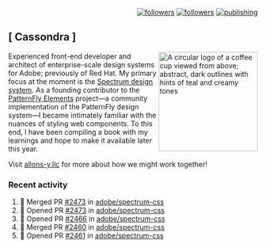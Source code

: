 <p align="right"><a rel="me" href="https://front-end.social/@castastrophe">
    <img alt="followers" title="Follow me on Mastodon" src="https://img.shields.io/mastodon/follow/109297102751309835?domain=https%3A%2F%2Ffront-end.social&label=Follow&logo=mastodon&logoColor=white&style=for-the-badge&labelColor=008080&color=006969"/></a>
  <a href="https://codepen.io/castastrophe/">
    <img alt="followers" title="Follow me on CodePen" src="https://img.shields.io/badge/16-1?color=640464&labelColor=7c007c&style=for-the-badge&logo=codepen&label=Follow"/></a>
<a href="https://castastrophe.medium.com/">
    <img alt="publishing" title="View articles on Medium" src="https://img.shields.io/badge/107-1?color=666&labelColor=444&label=subscribe&logo=medium&logoColor=white&style=for-the-badge"/></a>
</p>

## [&nbsp;Cassondra&nbsp;]

<img align="right" src="https://github-production-user-asset-6210df.s3.amazonaws.com/1840295/253016758-ba468774-1cd3-42c2-8f43-947b5eeb5edf.png" height="200" alt="A circular logo of a coffee cup viewed from above; abstract, dark outlines with hints of teal and creamy tones">

Experienced front-end developer and architect of enterprise-scale design systems for Adobe; previously of Red Hat. My primary focus at the moment is the [Spectrum design system](https://github.com/adobe/spectrum-css). As a founding contributor to the [PatternFly&nbsp;Elements](https://github.com/patternfly/patternfly-elements) project&mdash;a community implementation of the PatternFly design system&mdash;I became intimately familiar with the nuances of styling web components. To this end, I have been compiling a book with my learnings and hope to make it available later this year.

Visit [allons-y.llc](http://allons-y.llc/) for more about how we might work together!

### Recent activity

<!--START_SECTION:activity-->
1. 🎉 Merged PR [#2473](https://github.com/adobe/spectrum-css/pull/2473) in [adobe/spectrum-css](https://github.com/adobe/spectrum-css)
2. 💪 Opened PR [#2473](https://github.com/adobe/spectrum-css/pull/2473) in [adobe/spectrum-css](https://github.com/adobe/spectrum-css)
3. 💪 Opened PR [#2466](https://github.com/adobe/spectrum-css/pull/2466) in [adobe/spectrum-css](https://github.com/adobe/spectrum-css)
4. 🎉 Merged PR [#2460](https://github.com/adobe/spectrum-css/pull/2460) in [adobe/spectrum-css](https://github.com/adobe/spectrum-css)
5. 💪 Opened PR [#2461](https://github.com/adobe/spectrum-css/pull/2461) in [adobe/spectrum-css](https://github.com/adobe/spectrum-css)
<!--END_SECTION:activity-->
